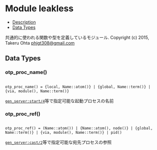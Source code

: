 

# Module leakless #
* [Description](#description)
* [Data Types](#types)


共通的に使われる関数や型を定義しているモジュール.
Copyright (c) 2015, Takeru Ohta <phjgt308@gmail.com>


<a name="types"></a>

## Data Types ##




### <a name="type-otp_proc_name">otp_proc_name()</a> ###



<pre><code>
otp_proc_name() = {local, Name::atom()} | {global, Name::term()} | {via, module(), Name::term()}
</code></pre>



[`gen_server:start/4`](gen_server.md#start-4)等で指定可能な起動プロセスの名前



### <a name="type-otp_proc_ref">otp_proc_ref()</a> ###



<pre><code>
otp_proc_ref() = (Name::atom()) | {Name::atom(), node()} | {global, Name::term()} | {via, module(), Name::term()} | pid()
</code></pre>



[`gen_server:cast/2`](gen_server.md#cast-2)等で指定可能な宛先プロセスの参照
